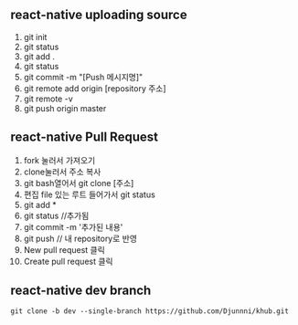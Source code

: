 
## react-native uploading source


1. git init
2. git status
3. git add .
4. git status
5. git commit -m "[Push 메시지명]"
6. git remote add origin [repository 주소]
7. git remote -v
8. git push origin master  


## react-native Pull Request


1. fork 눌러서 가져오기
2. clone눌러서 주소 복사
3. git bash열어서 git clone [주소]
4. 편집 file 있는 루트 들어가서 git status
5. git add *
6. git status //추가됨
7. git commit -m '추가된 내용'
8. git push // 내 repository로 반영
9. New pull request 클릭
10. Create pull request 클릭


## react-native dev branch
```
git clone -b dev --single-branch https://github.com/Djunnni/khub.git
```
